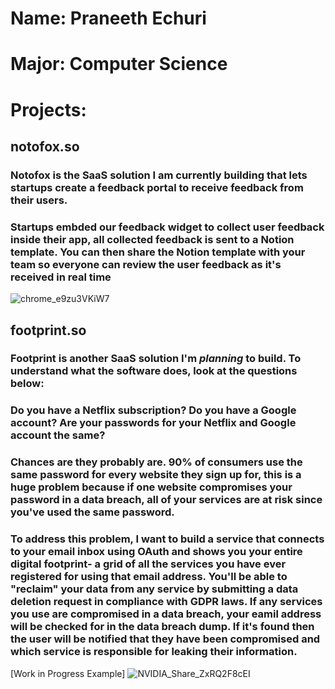 # Name: Praneeth Echuri
# Major: Computer Science
# Projects:
## notofox.so
### Notofox is the SaaS solution I am currently building that lets startups create a feedback portal to receive feedback from their users. 
### Startups embded our feedback widget to collect user feedback inside their app, all collected feedback is sent to a Notion template. You can then share the Notion template with your team so everyone can review the user feedback as it's received in real time
![chrome_e9zu3VKiW7](https://github.com/user-attachments/assets/40fe14ea-231a-4f74-87e5-4b7d46e5cece)



## footprint.so
### Footprint is another SaaS solution I'm *planning* to build. To understand what the software does, look at the questions below: 

### Do you have a Netflix subscription? Do you have a Google account? Are your passwords for your Netflix and Google account the same? 
### Chances are they probably are. 90% of consumers use the same password for every website they sign up for, this is a huge problem because if one website compromises your password in a data breach, all of your services are at risk since you've used the same password. 

### To address this problem, I want to build a service that connects to your email inbox using OAuth and shows you your entire digital footprint- a grid of all the services you have ever registered for using that email address. You'll be able to "reclaim" your data from any service by submitting a data deletion request in compliance with GDPR laws. If any services you use are compromised in a data breach, your eamil address will be checked for in the data breach dump. If it's found then the user will be notified that they have been compromised and which service is responsible for leaking their information. 

[Work in Progress Example]
![NVIDIA_Share_ZxRQ2F8cEI](https://github.com/user-attachments/assets/2431098c-6cae-4846-909c-e39151e30278)



<!--
**ceg2350s25-echuri/ceg2350s25-echuri** is a ✨ _special_ ✨ repository because its `README.md` (this file) appears on your GitHub profile.

Here are some ideas to get you started:

- 🔭 I’m currently working on ...
- 🌱 I’m currently learning ...
- 👯 I’m looking to collaborate on ...
- 🤔 I’m looking for help with ...
- 💬 Ask me about ...
- 📫 How to reach me: ...
- 😄 Pronouns: ...
- ⚡ Fun fact: ...
-->

